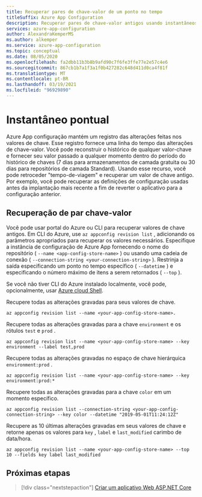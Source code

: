 ```yaml
---
title: Recuperar pares de chave-valor de um ponto no tempo
titleSuffix: Azure App Configuration
description: Recuperar pares de chave-valor antigos usando instantâneos de ponto no tempo na configuração do Azure App, que mantém um registro das alterações nos valores de chave.
services: azure-app-configuration
author: AlexandraKemperMS
ms.author: alkemper
ms.service: azure-app-configuration
ms.topic: conceptual
ms.date: 08/05/2020
ms.openlocfilehash: fa2dbb11b3b8b9afd90c7f6fe3ffe77e2e57c4e6
ms.sourcegitcommit: 867cb1b7a1f3a1f0b427282c648d411d0ca4f81f
ms.translationtype: MT
ms.contentlocale: pt-BR
ms.lasthandoff: 03/19/2021
ms.locfileid: "96929890"
---
```

# <a name="point-in-time-snapshot"></a>Instantâneo pontual

Azure App configuração mantém um registro das alterações feitas nos valores de chave. Esse registro fornece uma linha do tempo das alterações de chave-valor. Você pode reconstruir o histórico de qualquer valor-chave e fornecer seu valor passado a qualquer momento dentro do período do histórico de chaves (7 dias para armazenamentos de camada gratuita ou 30 dias para repositórios de camada Standard). Usando esse recurso, você pode retroceder "tempo-de-viagem" e recuperar um valor de chave antigo. Por exemplo, você pode recuperar as definições de configuração usadas antes da implantação mais recente a fim de reverter o aplicativo para a configuração anterior.

## <a name="key-value-retrieval"></a>Recuperação de par chave-valor

Você pode usar portal do Azure ou CLI para recuperar valores de chave antigos. Em CLI do Azure, use `az appconfig revision list` , adicionando os parâmetros apropriados para recuperar os valores necessários.  Especifique a instância de configuração de Azure App fornecendo o nome do repositório ( `--name <app-config-store-name>` ) ou usando uma cadeia de conexão ( `--connection-string <your-connection-string>` ). Restrinja a saída especificando um ponto no tempo específico ( `--datetime` ) e especificando o número máximo de itens a serem retornados ( `--top` ).

Se você não tiver CLI do Azure instalado localmente, você pode, opcionalmente, usar [Azure cloud Shell](../cloud-shell/overview.md).

Recupere todas as alterações gravadas para seus valores de chave.

```azurecli
az appconfig revision list --name <your-app-config-store-name>.
```

Recupere todas as alterações gravadas para a chave `environment` e os rótulos `test` e `prod` .

```azurecli
az appconfig revision list --name <your-app-config-store-name> --key environment --label test,prod
```

Recupere todas as alterações gravadas no espaço de chave hierárquica `environment:prod` .

```azurecli
az appconfig revision list --name <your-app-config-store-name> --key environment:prod:* 
```

Recupere todas as alterações gravadas para a chave `color` em um momento específico.

```azurecli
az appconfig revision list --connection-string <your-app-config-connection-string> --key color --datetime "2019-05-01T11:24:12Z" 
```

Recupere as 10 últimas alterações gravadas em seus valores de chave e retorne apenas os valores para `key` , `label` e `last_modified` carimbo de data/hora.

```azurecli-interactive
az appconfig revision list --name <your-app-config-store-name> --top 10 --fields key label last_modified
```

## <a name="next-steps"></a>Próximas etapas

> [!div class="nextstepaction"]
> [Criar um aplicativo Web ASP.NET Core](./quickstart-aspnet-core-app.md)